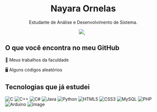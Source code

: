 <h1 align='center'>
  Nayara Ornelas
</h1>
<p align='center'>
  Estudante de Análise e Desenvolvimento de Sistema.
</p>

<p align='center'>
  
  <a href="https://www.linkedin.com/in/nayara-ornelas-49323394/">
    <img src="https://img.shields.io/badge/linkedin-%230077B5.svg?&style=for-the-badge&logo=linkedin&logoColor=white" />
  </a>&nbsp;&nbsp;

</p>

##  O que você encontra no meu GitHub 

📑️ Meus trabalhos da faculdade

🖥️ Alguns códigos aleatórios

##  Tecnologias que já estudei
![ C ]( https://img.shields.io/badge/C-00599C?style=for-the-badge&logo=c&logoColor=white )
![ C++ ]( https://img.shields.io/badge/C%2B%2B-00599C?style=for-the-badge&logo=c%2B%2B&logoColor=white )
![C#](https://img.shields.io/badge/C%23-239120?style=for-the-badge&logo=c-sharp&logoColor=white)
![ Java ]( https://img.shields.io/badge/Java-ED8B00?style=for-the-badge&logo=java&logoColor=white )
![ Python ]( https://img.shields.io/badge/Python-3776AB?style=for-the-badge&logo=python&logoColor=white )
![HTML5](https://img.shields.io/badge/HTML5-E34F26?style=for-the-badge&logo=html5&logoColor=white)
![CSS3](https://img.shields.io/badge/CSS3-1572B6?style=for-the-badge&logo=css3&logoColor=white)
![MySQL](https://img.shields.io/badge/MySQL-FFC500?style=for-the-badge&logo=mysql&logoColor=black)
![PHP](https://img.shields.io/badge/PHP-777BB4?style=for-the-badge&logo=php&logoColor=white)
![ Arduino ]( https://img.shields.io/badge/Arduino-00979D?style=for-the-badge&logo=Arduino&logoColor=white )
![image](https://github.com/NayaraOrnelas93/NayaraOrnelas93/assets/139923726/ef5cbc10-9c14-4958-9108-f258f3fc563c)



